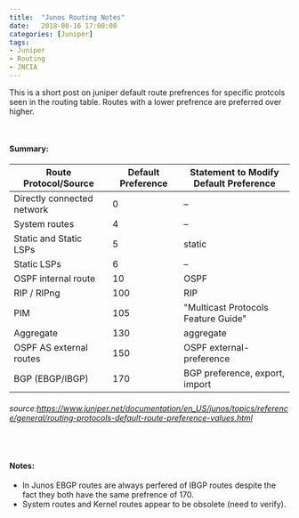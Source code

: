 ```yaml
---
title:  "Junos Routing Notes"
date:   2018-08-16 17:00:00
categories: [Juniper]
tags: 
- Juniper
- Routing
- JNCIA
---
```


This is a short post on juniper default route prefrences for specific protcols seen in the routing table. Routes with a lower prefrence are preferred over higher.

<br/>

#### **Summary:**

| Route Protocol/Source      	| Default Preference 	| Statement to Modify Default Preference 	|
|----------------------------	|--------------------	|----------------------------------------	|
| Directly connected network 	| 0                  	| –                                      	|
| System routes              	| 4                  	| –                                      	|
| Static and Static LSPs     	| 5                  	| static                                 	|
| Static LSPs                	| 6                  	| –                                      	|
| OSPF internal route        	| 10                 	| OSPF                     			    	|
| RIP / RIPng                	| 100                	| RIP 			                         	|
| PIM                        	| 105                	| "Multicast Protocols Feature Guide"      	|
| Aggregate                  	| 130                	| aggregate                              	|
| OSPF AS external routes    	| 150                	| OSPF external-preference               	|
| BGP (EBGP/IBGP)            	| 170                	| BGP preference, export, import         	|


###### *source:https://www.juniper.net/documentation/en_US/junos/topics/reference/general/routing-protocols-default-route-preference-values.html*


<br/>

#### **Notes:**

* In Junos EBGP routes are always perfered of IBGP routes despite the fact they both have the same prefrence of 170.
* System routes and Kernel routes appear to be obsolete (need to verify).